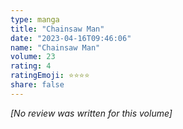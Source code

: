 ```yaml
---
type: manga
title: "Chainsaw Man"
date: "2023-04-16T09:46:06"
name: "Chainsaw Man"
volume: 23
rating: 4
ratingEmoji: ⭐️⭐️⭐️⭐️
share: false
---
```


*[No review was written for this volume]*
